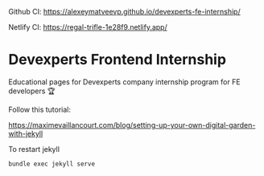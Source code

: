Github CI: https://alexeymatveevp.github.io/devexperts-fe-internship/

Netlify CI: https://regal-trifle-1e28f9.netlify.app/ 

# Devexperts Frontend Internship
Educational pages for Devexperts company internship program for FE developers 🏆

Follow this tutorial:

https://maximevaillancourt.com/blog/setting-up-your-own-digital-garden-with-jekyll

To restart jekyll
```bash
bundle exec jekyll serve
```